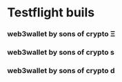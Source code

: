 # Testflight buils


### web3wallet by sons of crypto Ξ


### web3wallet by sons of crypto s

### web3wallet by sons of crypto d
